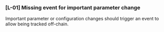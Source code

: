 ### [L-01] Missing event for important parameter change
Important parameter or configuration changes should trigger an event to allow being tracked off-chain.

